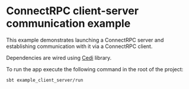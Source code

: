 # ConnectRPC client-server communication example

This example demonstrates launching a ConnectRPC server and establishing communication with it via a ConnectRPC client.

Dependencies are wired using [Cedi](https://github.com/igor-vovk/cedi) library.

To run the app execute the following command in the root of the project:

```bash
sbt example_client_server/run
```
